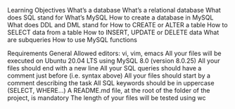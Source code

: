 Learning Objectives
What’s a database
What’s a relational database
What does SQL stand for
What’s MySQL
How to create a database in MySQL
What does DDL and DML stand for
How to CREATE or ALTER a table
How to SELECT data from a table
How to INSERT, UPDATE or DELETE data
What are subqueries
How to use MySQL functions

Requirements
General
Allowed editors: vi, vim, emacs
All your files will be executed on Ubuntu 20.04 LTS using MySQL 8.0 (version 8.0.25)
All your files should end with a new line
All your SQL queries should have a comment just before (i.e. syntax above)
All your files should start by a comment describing the task
All SQL keywords should be in uppercase (SELECT, WHERE…)
A README.md file, at the root of the folder of the project, is mandatory
The length of your files will be tested using wc
